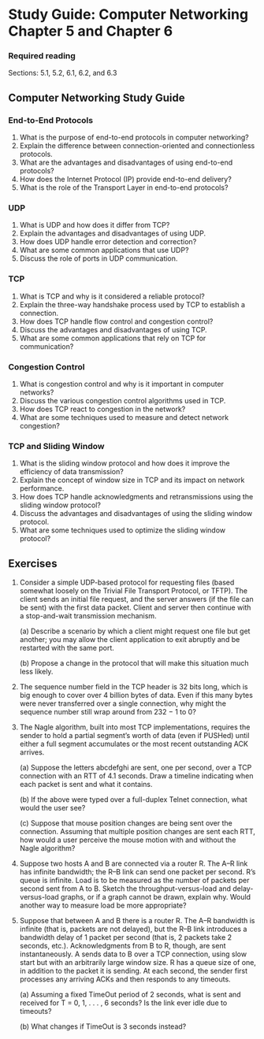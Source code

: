 # Study Guide: Computer Networking Chapter 5 and Chapter 6



### Required reading
Sections: 5.1, 5.2, 6.1, 6.2, and 6.3

## Computer Networking Study Guide

### End-to-End Protocols

1. What is the purpose of end-to-end protocols in computer networking?
2. Explain the difference between connection-oriented and connectionless protocols.
3. What are the advantages and disadvantages of using end-to-end protocols?
4. How does the Internet Protocol (IP) provide end-to-end delivery?
5. What is the role of the Transport Layer in end-to-end protocols?


### UDP

1. What is UDP and how does it differ from TCP?
2. Explain the advantages and disadvantages of using UDP.
3. How does UDP handle error detection and correction?
4. What are some common applications that use UDP?
5. Discuss the role of ports in UDP communication.



### TCP

1. What is TCP and why is it considered a reliable protocol?
2. Explain the three-way handshake process used by TCP to establish a connection.
3. How does TCP handle flow control and congestion control?
4. Discuss the advantages and disadvantages of using TCP.
5. What are some common applications that rely on TCP for communication?



### Congestion Control

1. What is congestion control and why is it important in computer networks?
2. Discuss the various congestion control algorithms used in TCP.
3. How does TCP react to congestion in the network?
4. What are some techniques used to measure and detect network congestion?


### TCP and Sliding Window


1. What is the sliding window protocol and how does it improve the efficiency of data transmission?
2. Explain the concept of window size in TCP and its impact on network performance.
3. How does TCP handle acknowledgments and retransmissions using the sliding window protocol?
4. Discuss the advantages and disadvantages of using the sliding window protocol.
5. What are some techniques used to optimize the sliding window protocol?



## Exercises

1. Consider a simple UDP-based protocol for requesting files (based somewhat loosely on the Trivial File Transport Protocol, or TFTP). The client sends an initial file request, and the server answers (if the file can be sent) with the first data packet. Client and server then continue with a stop-and-wait transmission mechanism.

    (a) Describe a scenario by which a client might request one file but get another; you may allow the client application to exit abruptly and be restarted with the same port.

    (b) Propose a change in the protocol that will make this situation much less likely.

2. The sequence number field in the TCP header is 32 bits long, which is big enough to cover over 4 billion bytes of data. Even if this many bytes were never transferred over a single connection, why might the sequence number still wrap around from 232 − 1 to 0?

3. The Nagle algorithm, built into most TCP implementations, requires the sender to hold a partial segment’s worth of data (even if PUSHed) until either a full segment accumulates or the most recent outstanding ACK arrives.
    
    (a) Suppose the letters abcdefghi are sent, one per second, over a TCP connection with an RTT of 4.1 seconds. Draw a timeline indicating when each packet is sent and what it contains.
    
    (b) If the above were typed over a full-duplex Telnet connection, what would the user see?

    (c) Suppose that mouse position changes are being sent over the connection. Assuming that multiple position changes are sent each RTT, how would a user perceive the mouse motion with and without the Nagle algorithm?

4. Suppose two hosts A and B are connected via a router R. The A–R link has infinite bandwidth; the R–B link can send one packet per second. R’s queue is infinite. Load is to be measured as the number of packets per second sent from A to B. Sketch the throughput-versus-load and delay-versus-load graphs, or if a graph cannot be drawn, explain why. Would another way to measure load be more appropriate?

5. Suppose that between A and B there is a router R. The A–R bandwidth is infinite (that is, packets are not delayed), but the R–B link introduces a bandwidth delay of 1 packet per second (that is, 2 packets take 2 seconds, etc.). Acknowledgments from B to R, though, are sent instantaneously. A sends data to B over a TCP connection, using slow start but with an arbitrarily large window size. R has a queue size of one, in addition to the packet it is sending. At each second, the sender first processes any arriving ACKs and then responds to any timeouts.

    (a) Assuming a fixed TimeOut period of 2 seconds, what is sent and received for T = 0, 1, . . . , 6 seconds? Is the link ever idle due to timeouts?

    (b) What changes if TimeOut is 3 seconds instead?
